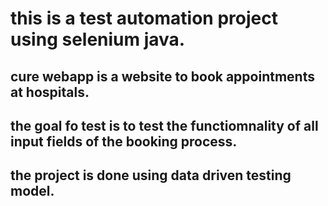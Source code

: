 # this is a test automation project using selenium java.

## cure webapp is a website to book appointments at hospitals.
## the goal fo test is to test the functiomnality of all input fields of the booking process.
## the project is done using data driven testing model.
